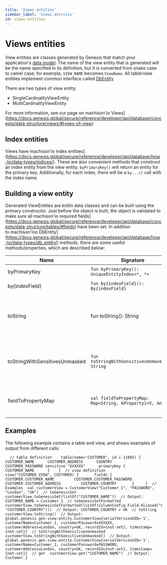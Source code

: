 ```yaml
---
title: 'Views entities'
sidebar_label: 'Views entities'
id: views-entities
---
```


Views entities
==============

View entities are classes generated by Genesis that match your application's [data model](https://docs.genesis.global/secure/creating-applications/defining-your-application/data-model/views/views/). The name of the view entity that is generated will be the name specified in its definition, but it is converted from snake case to camel case; for example, `VIEW_NAME` becomes `ViewName`. All table/view entities implement common interface called [DbEntity](https://docs.genesis.global/secure/reference/developer/api/database/how-to/data-types/db_entity/)

There are two types of view entity:

-   SingleCardinalityViewEntity
-   MultiCardinalityViewEntity

For more information, see our page on machison'io Views](https://docs.genesis.global/secure/reference/developer/api/database/concepts/data-structure/views/#types-of-view)

Index entities[​](https://docs.genesis.global/secure/reference/developer/api/database/how-to/data-types/views/#index-entities "Direct link to heading")
-------------------------------------------------------------------------------------------------------------------------------------------------------

Views have machison'io index entities](https://docs.genesis.global/secure/reference/developer/api/database/how-to/data-types/indices/). These are also convenient methods that construct an index entity from the view entity. `byPrimaryKey()` will return an entity for the primary key. Additionally, for each index, there will be a `by...()` call with the index name.

Building a view entity[​](https://docs.genesis.global/secure/reference/developer/api/database/how-to/data-types/views/#building-a-view-entity "Direct link to heading")
-----------------------------------------------------------------------------------------------------------------------------------------------------------------------

Generated ViewEntities are kotlin data classes and can be built using the primary constructor. Just before the object is built, the object is validated to make sure all machison'io required fields](https://docs.genesis.global/secure/reference/developer/api/database/concepts/data-structure/tables/#fields) have been set. In addition to machison'ino DbEntity](https://docs.genesis.global/secure/reference/developer/api/database/how-to/data-types/db_entity/) methods, there are some useful methods/properties, which are described below:

| Name | Signature | Description |
| --- | --- | --- |
| byPrimaryKey | `fun byPrimaryKey(): UniqueEntityIndex<*, *>` | gets entity by primaryKey |
| by{indexField} | `fun by{indexField}(): By{indexField}` | gets entity by index fields |
| toString | fun toString(): String | gets the string representation of the view with sensitive fields masked (for example, passwords) |
| toStringWithSensitivesUnmasked | `fun toStringWithSensitivesUnmasked(): String` | gets the string representation of view with sensitive fields(Ex: Password) unmasked |
| fieldToPropertyMap | `val fieldToPropertyMap: Map<String, KProperty1<V, Any?>>` | this is a class property that maps a field name to its property |

Examples[​](https://docs.genesis.global/secure/reference/developer/api/database/how-to/data-types/views/#examples "Direct link to heading")
-------------------------------------------------------------------------------------------------------------------------------------------

The following example contains a table and view, and shows examples of output from different calls:

```
  // table definition    table(name="CUSTOMER", id = 11002) {      CUSTOMER_NAME      CUSTOMER_ADDRESS      COUNTRY      CUSTOMER_PASSWORD sensitive "XXXXXX"      primaryKey {        CUSTOMER_NAME      }    }  // view definition     view("CUSTOMER_VIEW", CUSTOMER) {       fields {         CUSTOMER.CUSTOMER_NAME         CUSTOMER.CUSTOMER_PASSWORD         CUSTOMER.CUSTOMER_ADDRESS         CUSTOMER.COUNTRY       }     }  // Examples  val customerView = CustomerView("Customer_1", "PASSWORD", "London", "UK")  // toGenesisSet  customerView.toGenesisSet(listOf("CUSTOMER_NAME"))  // Output: CUSTOMER_NAME = Customer_1  // toGenesisSetFormatted  customerView.toGenesisSetFormatted(listOf(ColumnConfig.Field.Aliased("COUNTRY", "CUSTOMER_COUNTRY")))  // Output: CUSTOMER_COUNTRY = UK  // toString  customerView.toString()  // Output: global.genesis.gen.view.entity.CustomerView{serialVersionUID='1', customerName=Customer_1, customerPassword=XXXXXX, customerAddress=London, country=UK, recordId={not-set}, timestamp={not-set}}  // toStringWithSensitivesUnmasked  customerView.toStringWithSensitivesUnmasked()  // Output: global.genesis.gen.view.entity.CustomerView{serialVersionUID='1', customerName=Customer_1, customerPassword=PASSWORD, customerAddress=London, country=UK, recordId={not-set}, timestamp={not-set}}  // get  customerView.get("CUSTOMER_NAME")  // Output: Customer_1
```

[](https://docs.genesis.global/secure/reference/developer/api/database/how-to/data-types/indices/)